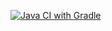[![Java CI with Gradle](https://github.com/malsmasher/HomeWork_Patterns_1/actions/workflows/gradle.yml/badge.svg)](https://github.com/malsmasher/HomeWork_Patterns_1/actions/workflows/gradle.yml)